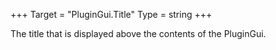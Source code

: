 +++
Target = "PluginGui.Title"
Type = string
+++

The title that is displayed above the contents of the PluginGui.